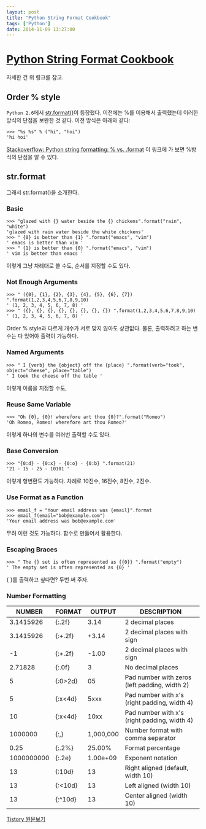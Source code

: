 ```yaml
---
layout: post
title: "Python String Format Cookbook"
tags: ['Python']
date: 2014-11-09 13:27:00
---
```

# [Python String Format Cookbook](https://mkaz.com/2012/10/10/python-string-format/)

자세한 건 위 링크를 참고.

## Order % style

`Python 2.6`에서 [str.format()](https://docs.python.org/2/library/stdtypes.html#str.format)이 등장했다. 이전에는 %를 이용해서 출력했는데 이러한 방식의 단점을 보완한 것 같다. 이전 방식은 아래와 같다:
    
    
    >>> "%s %s" % ("hi", "hoi")
    'hi hoi'
    

[Stackoverflow: Python string formatting: % vs. .format](http://stackoverflow.com/questions/5082452/python-string-formatting-vs-format) 이 링크에 가 보면 %방식의 단점을 알 수 있다. 

## str.format

그래서 str.format()을 소개한다.

### Basic
    
    
    >>> "glazed with {} water beside the {} chickens".format("rain", "white")
    'glazed with rain water beside the white chickens'
    >>> " {0} is better than {1} ".format("emacs", "vim")
    ' emacs is better than vim '
    >>> " {1} is better than {0} ".format("emacs", "vim")
    ' vim is better than emacs '
    

이렇게 그냥 차례대로 쓸 수도, 순서를 지정할 수도 있다.

### Not Enough Arguments
    
    
    >>> " ({0}, {1}, {2}, {3}, {4}, {5}, {6}, {7}) ".format(1,2,3,4,5,6,7,8,9,10)
    ' (1, 2, 3, 4, 5, 6, 7, 8) '
    >>> " ({}, {}, {}, {}, {}, {}, {}, {}) ".format(1,2,3,4,5,6,7,8,9,10)
    ' (1, 2, 3, 4, 5, 6, 7, 8) '
    

Order % style과 다르게 개수가 서로 맞지 않아도 상관없다. 물론, 출력하려고 하는 변수는 다 있어야 출력이 가능하다.

### Named Arguments
    
    
    >>> " I {verb} the {object} off the {place} ".format(verb="took", object="cheese", place="table")
    ' I took the cheese off the table '
    

이렇게 이름을 지정할 수도,

### Reuse Same Variable
    
    
    >>> "Oh {0}, {0}! wherefore art thou {0}?".format("Romeo")
    'Oh Romeo, Romeo! wherefore art thou Romeo?'
    

이렇게 하나의 변수를 여러번 출력할 수도 있다.

### Base Conversion
    
    
    >>> "{0:d} - {0:x} - {0:o} - {0:b} ".format(21)
    '21 - 15 - 25 - 10101 '
    

이렇게 형변환도 가능하다. 차례로 10진수, 16진수, 8진수, 2진수.

### Use Format as a Function
    
    
    >>> email_f = "Your email address was {email}".format
    >>> email_f(email="bob@example.com")
    'Your email address was bob@example.com'
    

무려 이런 것도 가능하다. 함수로 만들어서 활용한다.

### Escaping Braces
    
    
    >>> " The {} set is often represented as {{0}} ".format("empty")
    ' The empty set is often represented as {0} '
    

{ }를 출력하고 싶다면? 두번 써 주자.

### Number Formatting

NUMBER | FORMAT | OUTPUT | DESCRIPTION  
---|---|---|---  
3.1415926 | {:.2f} | 3.14 | 2 decimal places  
3.1415926 | {:+.2f} | +3.14 | 2 decimal places with sign  
-1 | {:+.2f} | -1.00 | 2 decimal places with sign  
2.71828 | {:.0f} | 3 | No decimal places  
5 | {:0&gt;2d} | 05 | Pad number with zeros (left padding, width 2)  
5 | {:x&lt;4d} | 5xxx | Pad number with x's (right padding, width 4)  
10 | {:x&lt;4d} | 10xx | Pad number with x's (right padding, width 4)  
1000000 | {:,} | 1,000,000 | Number format with comma separator  
0.25 | {:.2%} | 25.00% | Format percentage  
1000000000 | {:.2e} | 1.00e+09 | Exponent notation  
13 | {:10d} |           13 | Right aligned (default, width 10)  
13 | {:&lt;10d} | 13 | Left aligned (width 10)  
13 | {:^10d} |      13 | Center aligned (width 10)  
  
  



[Tistory 원문보기](http://khanrc.tistory.com/70)
